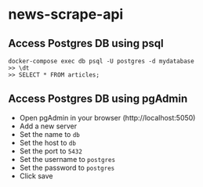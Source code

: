 # news-scrape-api



## Access Postgres DB using psql

```terminal 
docker-compose exec db psql -U postgres -d mydatabase
>> \dt
>> SELECT * FROM articles;
```

## Access Postgres DB using pgAdmin

- Open pgAdmin in your browser (http://localhost:5050)
- Add a new server
- Set the name to `db`
- Set the host to `db`
- Set the port to `5432`
- Set the username to `postgres`
- Set the password to `postgres`
- Click save


